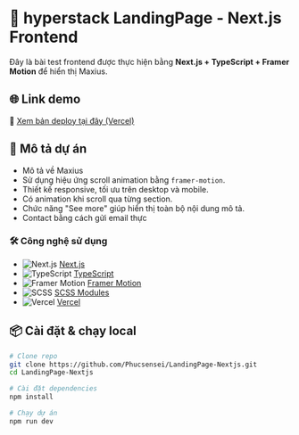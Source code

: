 # 🚀 hyperstack LandingPage - Next.js Frontend

Đây là bài test frontend được thực hiện bằng **Next.js + TypeScript + Framer Motion** để hiển thị Maxius.

## 🌐 Link demo

🔗 [Xem bản deploy tại đây (Vercel)](https://hyperstack-next.vercel.app/)

## 📁 Mô tả dự án

- Mô tả về Maxius
- Sử dụng hiệu ứng scroll animation bằng `framer-motion`.
- Thiết kế responsive, tối ưu trên desktop và mobile.
- Có animation khi scroll qua từng section.
- Chức năng "See more" giúp hiển thị toàn bộ nội dung mô tả.
- Contact bằng cách gửi email thực

### 🛠️ Công nghệ sử dụng

- ![Next.js](https://cdn.worldvectorlogo.com/logos/nextjs-2.svg) [Next.js](https://nextjs.org/)
- ![TypeScript](https://cdn.worldvectorlogo.com/logos/typescript.svg) [TypeScript](https://www.typescriptlang.org/)
- ![Framer Motion](https://seeklogo.com/images/F/framer-motion-logo-DA1E33CAA1-seeklogo.com.png) [Framer Motion](https://www.framer.com/motion/)
- ![SCSS](https://cdn.worldvectorlogo.com/logos/sass-1.svg) [SCSS Modules](https://sass-lang.com/)
- ![Vercel](https://cdn.worldvectorlogo.com/logos/vercel.svg) [Vercel](https://vercel.com/)

## 📦 Cài đặt & chạy local

```bash
# Clone repo
git clone https://github.com/Phucsensei/LandingPage-Nextjs.git
cd LandingPage-Nextjs

# Cài đặt dependencies
npm install

# Chạy dự án
npm run dev
```
